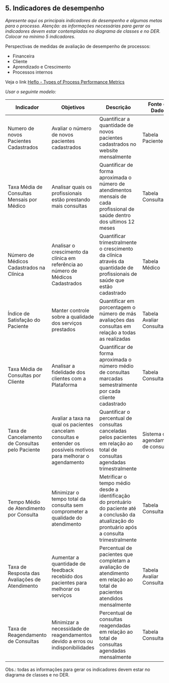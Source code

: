 ## 5. Indicadores de desempenho

_Apresente aqui os principais indicadores de desempenho e algumas metas para o processo. Atenção: as informações necessárias para gerar os indicadores devem estar contempladas no diagrama de classes e no DER. Colocar no mínimo 5 indicadores._

Perspectivas de medidas de avaliação de desempenho de processos:

* Financeira
* Cliente
* Aprendizado e Crescimento
* Processos internos

Veja o link [Heflo - Types of Process Performance Metrics](https://www.heflo.com/blog/business-management/process-performance-metrics/)

_Usar o seguinte modelo:_

| **Indicador** | **Objetivos** | **Descrição** | **Fonte de Dados** | **Perspectiva** |
| --- | --- | --- | --- | --- |
| Numero de novos Pacientes Cadastrados | Avaliar o número de novos pacientes cadastrados | Quantificar a quantidade de novos pacientes cadastrados no website mensalmente | Tabela Paciente | Aprendizado e Crescimento |
| Taxa Média de Consultas Mensais por Médico | Analisar quais os profissionais estão prestando mais consultas | Quantificar de forma aproximada o número de atendimentos mensais de cada profissional de saúde dentro dos ultimos 12 meses | Tabela Consulta | Processos Internos |
| Número de  Médicos Cadastrados na Clínica | Analisar o crescimento da clínica em referência ao número de Médicos Cadastrados| Quantificar trimestralmente o crescimento da clínica através da quantidade de profissionais de saúde que estão cadastrado | Tabela Médico | Aprendizado e Crescimento |
| Índice de Satisfação do Paciente | Manter controle sobre a qualidade dos serviços prestados | Quantificar em porcentagem o número de más avaliações das consultas em relação a todas as realizadas | Tabela Avaliar Consulta | Cliente |
| Taxa Média de Consultas por Cliente | Analisar a fidelidade dos clientes com a Plataforma | Quantificar de forma aproximada o número médio de consultas marcadas semestralmente por cada cliente cadastrado | Tabela Consulta | Cliente |
| Taxa de Cancelamento de Consultas pelo Paciente | Avaliar a taxa na qual os pacientes cancelam consultas e entender os possíveis motivos para melhorar o agendamento | Quantificar o percentual de consultas canceladas pelos pacientes em relação ao total de consultas agendadas trimestralmente | Sistema de agendamento de consultas | Cliente |
| Tempo Médio de Atendimento por Consulta | Minimizar o tempo total da consulta sem comprometer a qualidade do atendimento | Metrificar o tempo médio desde a identificação do prontuário do paciente até a conclusão da atualização do prontuário após a consulta trimestralmente | Tabela Consulta | Processos internos |
| Taxa de Resposta das Avaliações de Atendimento | Aumentar a quantidade de feedback recebido dos pacientes para melhorar os serviços | Percentual de pacientes que completam a avaliação de atendimento em relação ao total de pacientes atendidos mensalmente | Tabela Avaliar Consulta | Aprendizado e Crescimento |
| Taxa de Reagendamento de Consultas | Minimizar a necessidade de reagendamentos devido a erros ou indisponibilidades | Percentual de consultas reagendadas em relação ao total de consultas agendadas mensalmente | Tabela Consulta | Cliente |



Obs.: todas as informações para gerar os indicadores devem estar no diagrama de classes e no DER.
